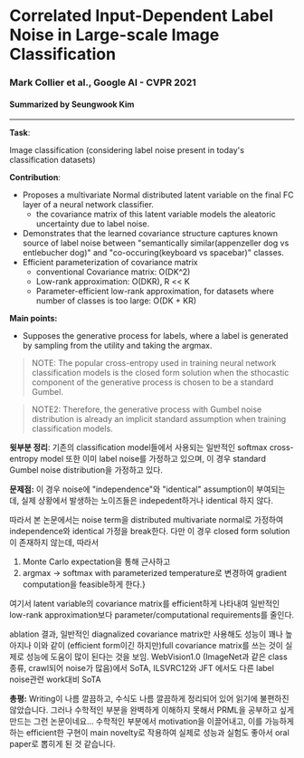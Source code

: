 #  Correlated Input-Dependent Label Noise in Large-scale Image Classification
### Mark Collier et al., Google AI - CVPR 2021
#### Summarized by Seungwook Kim
---

**Task**:

Image classification (considering label noise present in today's classification datasets)

**Contribution**: 
* Proposes a multivariate Normal distributed latent variable on the final FC layer of a neural network classifier.
    * the covariance matrix of this latent variable models the aleatoric uncertainty due to label noise.
* Demonstrates that the learned covariance structure captures known source of label noise between "semantically similar(appenzeller dog vs entlebucher dog)" and "co-occuring(keyboard vs spacebar)" classes.
* Efficient parameterization of covariance matrix
    * conventional Covariance matrix: O(DK^2)
    * Low-rank approximation: O(DKR), R << K
    * Parameter-efficient low-rank approximation, for datasets where number of classes is too large: O(DK + KR)
 
**Main points:**
* Supposes the generative process for labels, where a label is generated by sampling from the utility and taking the argmax.

> NOTE: The popular cross-entropy used in training neural network classification models is the closed form solution when the sthocastic component of the generative process is chosen to be a standard Gumbel.

> NOTE2: Therefore, the generative process with Gumbel noise distribution is already an implicit standard assumption when training classification models.

**윗부분 정리**: 기존의 classification model들에서 사용되는 일반적인 softmax cross-entropy model 또한 이미 label noise를 가정하고 있으며, 이 경우 standard Gumbel noise distribution을 가정하고 있다.
 
**문제점:** 이 경우 noise에 "independence"와 "identical" assumption이 부여되는데, 실제 상황에서 발생하는 노이즈들은 indepedent하거나 identical 하지 않다.
 
따라서 본 논문에서는 noise term을 distributed multivariate normal로 가정하여 independence와 identical 가정을 break한다.
다만 이 경우 closed form solution이 존재하지 않는데, 따라서
1) Monte Carlo expectation을 통해 근사하고
2) argmax -> softmax with parameterized temperature로 변경하여 gradient computation을 feasible하게 한다.}

여기서 latent variable의 covariance matrix를 efficient하게 나타내여 일반적인 low-rank approximation보다 parameter/computational requirements를 줄인다.
 
ablation 결과, 일반적인 diagnalized covariance matrix만 사용해도 성능이 꽤나 높아지나 이와 같이 (efficient form이긴 하지만)full covariance matrix를 쓰는 것이 실제로 성능에 도움이 많이 된다는 것을 보임.
WebVision1.0 (ImageNet과 같은 class 종류, crawl되어 noise가 많음)에서 SoTA,
ILSVRC12와 JFT 에서도 다른 label noise관련 work대비 SoTA
 
**총평:** Writing이 나름 깔끔하고, 수식도 나름 깔끔하게 정리되어 있어 읽기에 불편하진 않았습니다.
그러나 수학적인 부분을 완벽하게 이해하지 못해서 PRML을 공부하고 싶게 만드는 그런 논문이네요...
수학적인 부분에서 motivation을 이끌어내고, 이를 가능하게 하는 efficient한 구현이 main novelty로 작용하여 실제로 성능과 실험도 좋아서 oral paper로 뽑히게 된 것 같습니다.